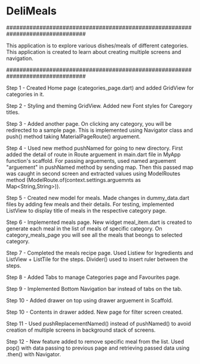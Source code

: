 # DeliMeals

################################################################################

This application is to explore various dishes/meals of different categories. This application is created to learn about creating multiple screens and navigation.

################################################################################

Step 1 - Created Home page (categories_page.dart) and added GridView for categories in it.

Step 2 - Styling and theming GridView. Added new Font styles for Caregory titles.

Step 3 - Added another page. On clicking any category, you will be redirected to a sample page. This is implemented using Navigator class and push() method taking MaterialPageRoute() arguement.

Step 4 - Used new method pushNamed for going to new directory. First added the detail of route in Route arguement in main.dart file in MyApp function's scaffold. For passing arguements, used named arguement "arguement" in pushNamed method by sending map. Then this passed map was caught in second screen and extracted values using ModelRoutes method (ModelRoute.of(context.settings.arguemnts as Map<String,String>)).

Step 5 - Created new model for meals. Made changes in dummy_data.dart files by adding few meals and their details. For testing, implemented ListView to display title of meals in the respective category page.

Step 6 - Implemented meals page. New widget meal_item.dart is created to generate each meal in the list of meals of specific category. On category_meals_page you will see all the meals that beongs to selected category.

Step  7 - Completed the meals recipe page. Used Listiew for Ingredients and ListView + ListTile for the steps. Divider() used to insert ruler between the steps. 

Step 8 - Added Tabs to manage Categories page and Favourites page.

Step 9 - Implemented Bottom Navigation bar instead of tabs on the tab.

Step 10 - Added drawer on top using drawer arguement in Scaffold.

Step 10 - Contents in drawer added. New page for filter screen created.

Step 11 - Used pushReplacementNamed() instead of pushNamed() to avoid creation of multiple screens in background stack of screens.

Step 12 - New feature added to remove specific meal from the list. Used pop() with data passing to previous page and retrieving passed data using .then() with Navigator.




